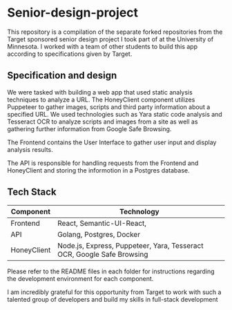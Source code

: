 # Senior-design-project

This repository is a compilation of the separate forked repositories from the Target sponsored senior design project I took part of at the University of Minnesota. I worked with a team of other students to build this app according to specifications given by Target.

## Specification and design
We were tasked with building a web app that used static analysis techniques to analyze a URL. The HoneyClient component utilizes Puppeteer to gather images, scripts and third party information about a specified URL. We used technologies such as Yara static code analysis and Tesseract OCR to analyze scripts and images from a site as well as gathering further information from Google Safe Browsing.

The Frontend contains the User Interface to gather user input and display analysis results.

The API is responsible for handling requests from the Frontend and HoneyClient and storing the informotion in a Postgres database.


## Tech Stack



| Component | Technology |
| ----------- | ----------- |
| Frontend | React, Semantic-UI-React,  |
| API | Golang, Postgres, Docker |
| HoneyClient | Node.js, Express, Puppeteer, Yara, Tesseract OCR, Google Safe Browsing |


Please refer to the README files in each folder for instructions regarding the development environment for each component.

I am incredibly grateful for this opportunity from Target to work with such a talented group of developers and build my skills in full-stack development


